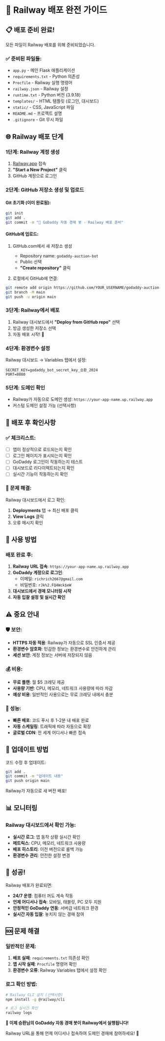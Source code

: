 # 🚀 Railway 배포 완전 가이드

## 📋 배포 준비 완료!

모든 파일이 Railway 배포를 위해 준비되었습니다.

### ✅ 준비된 파일들:
- `app.py` - 메인 Flask 애플리케이션
- `requirements.txt` - Python 의존성
- `Procfile` - Railway 실행 명령어
- `railway.json` - Railway 설정
- `runtime.txt` - Python 버전 (3.9.18)
- `templates/` - HTML 템플릿 (로그인, 대시보드)
- `static/` - CSS, JavaScript 파일
- `README.md` - 프로젝트 설명
- `.gitignore` - Git 무시 파일

## 🌐 Railway 배포 단계

### 1단계: Railway 계정 생성
1. [Railway.app](https://railway.com) 접속
2. **"Start a New Project"** 클릭
3. GitHub 계정으로 로그인

### 2단계: GitHub 저장소 생성 및 업로드

#### Git 초기화 (이미 완료됨):
```bash
git init
git add .
git commit -m "🚀 GoDaddy 자동 경매 봇 - Railway 배포 준비"
```

#### GitHub에 업로드:
1. GitHub.com에서 새 저장소 생성
   - Repository name: `godaddy-auction-bot`
   - Public 선택
   - **"Create repository"** 클릭

2. 로컬에서 GitHub에 연결:
```bash
git remote add origin https://github.com/YOUR_USERNAME/godaddy-auction-bot.git
git branch -M main
git push -u origin main
```

### 3단계: Railway에서 배포
1. Railway 대시보드에서 **"Deploy from GitHub repo"** 선택
2. 방금 생성한 저장소 선택
3. 자동 배포 시작! 🎉

### 4단계: 환경변수 설정
Railway 대시보드 → Variables 탭에서 설정:

```
SECRET_KEY=godaddy_bot_secret_key_승환_2024
PORT=8080
```

### 5단계: 도메인 확인
- Railway가 자동으로 도메인 생성: `https://your-app-name.up.railway.app`
- 커스텀 도메인 설정 가능 (선택사항)

## 🎯 배포 후 확인사항

### ✅ 체크리스트:
- [ ] 앱이 정상적으로 로드되는지 확인
- [ ] 로그인 페이지가 표시되는지 확인
- [ ] GoDaddy 로그인이 작동하는지 테스트
- [ ] 대시보드로 리다이렉트되는지 확인
- [ ] 실시간 기능이 작동하는지 확인

### 🔧 문제 해결:
Railway 대시보드에서 로그 확인:
1. **Deployments** 탭 → 최신 배포 클릭
2. **View Logs** 클릭
3. 오류 메시지 확인

## 📱 사용 방법

### 배포 완료 후:
1. **Railway URL 접속**: `https://your-app-name.up.railway.app`
2. **GoDaddy 계정으로 로그인**:
   - 이메일: `richrich2667@gmail.com`
   - 비밀번호: `rJk%2.FQ4Wck$eW`
3. **대시보드에서 경매 모니터링 시작**
4. **자동 입찰 설정 및 실시간 확인**

## ⚠️ 중요 안내

### 🛡️ 보안:
- **HTTPS 자동 적용**: Railway가 자동으로 SSL 인증서 제공
- **환경변수 암호화**: 민감한 정보는 환경변수로 안전하게 관리
- **세션 보안**: 계정 정보는 서버에 저장되지 않음

### 💰 비용:
- **무료 플랜**: 월 $5 크레딧 제공
- **사용량 기반**: CPU, 메모리, 네트워크 사용량에 따라 차감
- **예상 비용**: 일반적인 사용으로는 무료 크레딧 내에서 충분

### 🚀 성능:
- **빠른 배포**: 코드 푸시 후 1-2분 내 배포 완료
- **자동 스케일링**: 트래픽에 따라 자동으로 확장
- **글로벌 CDN**: 전 세계 어디서나 빠른 접속

## 🔄 업데이트 방법

코드 수정 후 업데이트:
```bash
git add .
git commit -m "업데이트 내용"
git push origin main
```

Railway가 자동으로 새 버전 배포!

## 📊 모니터링

### Railway 대시보드에서 확인 가능:
- **실시간 로그**: 앱 동작 상황 실시간 확인
- **메트릭스**: CPU, 메모리, 네트워크 사용량
- **배포 히스토리**: 이전 버전으로 롤백 가능
- **환경변수 관리**: 안전한 설정 변경

## 🎉 성공!

Railway 배포가 완료되면:
- **24/7 운영**: 컴퓨터 꺼도 계속 작동
- **언제 어디서나 접속**: 모바일, 태블릿, PC 모두 지원
- **안정적인 GoDaddy 연동**: 서버급 네트워크 환경
- **실시간 자동 입찰**: 놓치지 않는 경매 참여

## 🆘 문제 해결

### 일반적인 문제:
1. **배포 실패**: `requirements.txt` 의존성 확인
2. **앱 시작 실패**: `Procfile` 명령어 확인
3. **환경변수 오류**: Railway Variables 탭에서 설정 확인

### 로그 확인 방법:
```bash
# Railway CLI 설치 (선택사항)
npm install -g @railway/cli

# 로그 실시간 확인
railway logs
```

**🚀 이제 승환님의 GoDaddy 자동 경매 봇이 Railway에서 실행됩니다!**

Railway URL을 통해 언제 어디서나 접속하여 도메인 경매에 참여하세요! 🎯
